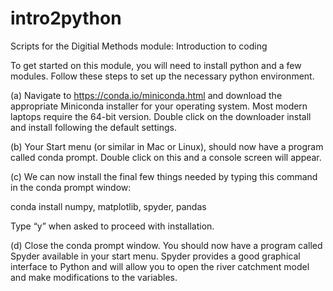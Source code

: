 # intro2python
Scripts for the Digitial Methods module: Introduction to coding

To get started on this module, you will need to install python and a few modules. Follow these steps to set up the necessary python environment.

(a) Navigate to https://conda.io/miniconda.html and download the appropriate Miniconda installer for your operating system. Most modern laptops require the 64-bit version. Double click on the downloader install and install following the default settings.

(b) Your Start menu (or similar in Mac or Linux), should now have a program called conda prompt. Double click on this and a console screen will appear.

(c) We can now install the final few things needed by typing this command in the conda prompt window:

conda install numpy, matplotlib, spyder, pandas

Type “y” when asked to proceed with installation.

(d) Close the conda prompt window. You should now have a program called Spyder available in your start menu. Spyder provides a good graphical interface to Python and will allow you to open the river catchment model and make modifications to the variables.
